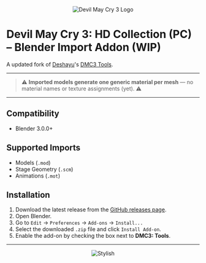 <p align="center">
  <img src="https://cdn2.steamgriddb.com/logo_thumb/7f3f40f2eb91924d1c907499447cf662.png" alt="Devil May Cry 3 Logo" />
</p>

# Devil May Cry 3: HD Collection (PC) – Blender Import Addon (WIP)

A updated fork of [Deshayu](https://github.com/deshayu)'s [DMC3 Tools](https://github.com/deshayu/DMC3HDC-Import-Tools).

---

> ⚠️ **Imported models generate one generic material per mesh** — no material names or texture assignments (yet). ⚠️

---

## Compatibility
* Blender 3.0.0+

## Supported Imports
- Models (`.mod`)
- Stage Geometry (`.scm`)
- Animations (`.mot`)

## Installation

1. Download the latest release from the [GitHub releases page](https://github.com/HansLichtner/DMC3-HDC-Import-Tools/releases).
2. Open Blender.
3. Go to `Edit` → `Preferences` → `Add-ons` → `Install...`
4. Select the downloaded `.zip` file and click `Install Add-on`.
5. Enable the add-on by checking the box next to **DMC3: Tools**.

---
  
<p align="center">
  <img src="https://i.pinimg.com/originals/4e/f0/6f/4ef06fcb5210e7aae2a3b116dbb34f9b.gif" alt="Stylish" />
</p>
